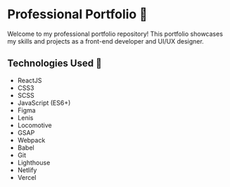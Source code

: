 # Professional Portfolio 💼

Welcome to my professional portfolio repository! This portfolio showcases my skills and projects as a front-end developer and UI/UX designer.

## Technologies Used 🚀

- ReactJS
- CSS3
- SCSS
- JavaScript (ES6+)
- Figma
- Lenis
- Locomotive
- GSAP
- Webpack
- Babel
- Git
- Lighthouse
- Netlify
- Vercel 
